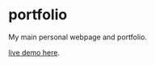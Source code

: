 # portfolio

My main personal webpage and portfolio.

[live demo here](https://azimuthgambit.github.io/portfolio/).

